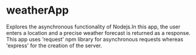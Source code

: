 # weatherApp
Explores the asynchronous functionality of Nodejs.In this app, the user enters a location and a precise weather forecast is returned as a response. This app uses 'request' npm library for asynchronous requests whereas 'express' for the creation of the server.
